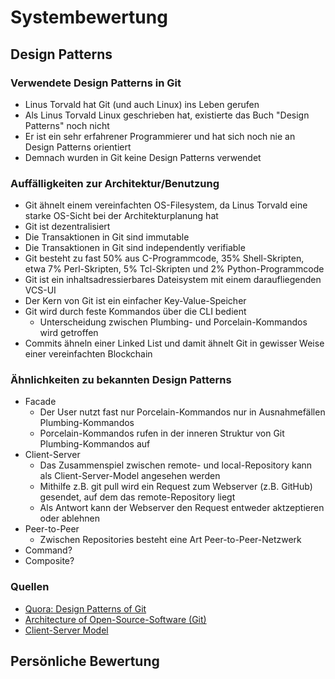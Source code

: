 # Systembewertung

## Design Patterns

### Verwendete Design Patterns in Git
* Linus Torvald hat Git (und auch Linux) ins Leben gerufen
* Als Linus Torvald Linux geschrieben hat, existierte das Buch "Design Patterns" noch nicht
* Er ist ein sehr erfahrener Programmierer und hat sich noch nie an Design Patterns orientiert
* Demnach wurden in Git keine Design Patterns verwendet

### Auffälligkeiten zur Architektur/Benutzung
* Git ähnelt einem vereinfachten OS-Filesystem, da Linus Torvald eine starke OS-Sicht bei der Architekturplanung hat
* Git ist dezentralisiert
* Die Transaktionen in Git sind immutable
* Die Transaktionen in Git sind independently verifiable
* Git besteht zu fast 50% aus C-Programmcode, 35% Shell-Skripten, etwa 7% Perl-Skripten, 5% Tcl-Skripten und 2% Python-Programmcode
* Git ist ein inhaltsadressierbares Dateisystem mit einem daraufliegenden VCS-UI
* Der Kern von Git ist ein einfacher Key-Value-Speicher
* Git wird durch feste Kommandos über die CLI bedient
    * Unterscheidung zwischen Plumbing- und Porcelain-Kommandos wird getroffen
* Commits ähneln einer Linked List und damit ähnelt Git in gewisser Weise einer vereinfachten Blockchain

### Ähnlichkeiten zu bekannten Design Patterns
* Facade
    * Der User nutzt fast nur Porcelain-Kommandos nur in Ausnahmefällen Plumbing-Kommandos
    * Porcelain-Kommandos rufen in der inneren Struktur von Git Plumbing-Kommandos auf
* Client-Server
    * Das Zusammenspiel zwischen remote- und local-Repository kann als Client-Server-Model angesehen werden
    * Mithilfe z.B. git pull wird ein Request zum Webserver (z.B. GitHub) gesendet, auf dem das remote-Repository liegt
    * Als Antwort kann der Webserver den Request entweder aktzeptieren oder ablehnen
* Peer-to-Peer
    * Zwischen Repositories besteht eine Art Peer-to-Peer-Netzwerk
* Command?
* Composite?

### Quellen
* [Quora: Design Patterns of Git](https://www.quora.com/What-design-patterns-did-Linus-Torvalds-use-when-writing-Git)
* [Architecture of Open-Source-Software (Git)](https://www.aosabook.org/en/git.html)
* [Client-Server Model](https://techterms.com/definition/client-server_model)

## Persönliche Bewertung